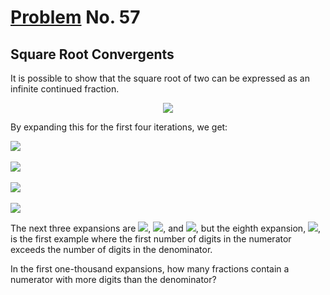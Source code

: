 # [Problem](https://projecteuler.net/problem=57) No. 57

## Square Root Convergents

It is possible to show that the square root of two can be expressed as an infinite continued fraction. 

<div align="center">
    <img style="background: white;" src="https://render.githubusercontent.com/render/math?math=%5Csqrt%7B2%7D%20%3D%201%20%2B%20%5Cfrac%7B1%7D%7B2%20%2B%20%5Cfrac%7B1%7D%7B2%20%2B%20%5Cfrac%7B1%7D%7B2%20%2B%20...%7D%7D%7D%0D">
</div>

<!-- $$
\sqrt{2} = 1 + \frac{1}{2 + \frac{1}{2 + \frac{1}{2 + ...}}}
$$ -->

By expanding this for the first four iterations, we get: 

<!-- $$
1 + \frac{1}{2} = \frac{3}{2} = 1.5
$$ -->


<img style="background: white;" src="https://render.githubusercontent.com/render/math?math=1%20%2B%20%5Cfrac%7B1%7D%7B2%7D%20%3D%20%5Cfrac%7B3%7D%7B2%7D%20%3D%201.5%0D">

<br>
<br>
<!-- $$
1 + \frac{1}{2 + \frac{1}{2}} = \frac{7}{5}
 = 1.4
$$ --> 

<img style="background: white;" src="https://render.githubusercontent.com/render/math?math=1%20%2B%20%5Cfrac%7B1%7D%7B2%20%2B%20%5Cfrac%7B1%7D%7B2%7D%7D%20%3D%20%5Cfrac%7B7%7D%7B5%7D%0D%0A%20%3D%201.4%0D">

<br>
<br>

<!-- $$
1 + \frac{1}{2 + \frac{1}{2 + \frac{1}{2}}} = \frac{17}{12} = 1.41666...
$$ --> 

<img style="background: white;" src="https://render.githubusercontent.com/render/math?math=1%20%2B%20%5Cfrac%7B1%7D%7B2%20%2B%20%5Cfrac%7B1%7D%7B2%20%2B%20%5Cfrac%7B1%7D%7B2%7D%7D%7D%20%3D%20%5Cfrac%7B17%7D%7B12%7D%20%3D%201.41666...%0D">

<br>
<br>

<!-- $$
1 + \frac{1}{2 + \frac{1}{2 + \frac{1}{2 + \frac{1}{2}}}} = \frac{41}{29} = 1.41379...
$$ --> 

<img style="background: white;" src="https://render.githubusercontent.com/render/math?math=1%20%2B%20%5Cfrac%7B1%7D%7B2%20%2B%20%5Cfrac%7B1%7D%7B2%20%2B%20%5Cfrac%7B1%7D%7B2%20%2B%20%5Cfrac%7B1%7D%7B2%7D%7D%7D%7D%20%3D%20%5Cfrac%7B41%7D%7B29%7D%20%3D%201.41379...%0D">

The next three expansions are <img style="background: white;" src="https://render.githubusercontent.com/render/math?math=%5Cfrac%7B99%7D%7B70%7D%0D">, <img style="background: white;" src="https://render.githubusercontent.com/render/math?math=%5Cfrac%7B239%7D%7B169%7D%0D">, and <img style="background: white;" src="https://render.githubusercontent.com/render/math?math=%5Cfrac%7B577%7D%7B408%7D%0D">, but the eighth expansion, <img style="background: white;" src="https://render.githubusercontent.com/render/math?math=%5Cfrac%7B1393%7D%7B985%7D%0D">, is the first example where the first number of digits in the numerator exceeds the number of digits in the denominator.

<!-- $$
\frac{99}{70}
$$ --> 

<!-- $$
\frac{239}{169}
$$ --> 

<!-- $$
\frac{577}{408}
$$ --> 

<!-- $$
\frac{1393}{985}
$$ --> 

In the first one-thousand expansions, how many fractions contain a numerator with more digits than the denominator?
